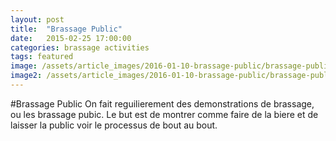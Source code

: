 ```yaml
---
layout: post
title:  "Brassage Public"
date:   2015-02-25 17:00:00
categories: brassage activities
tags: featured
image: /assets/article_images/2016-01-10-brassage-public/brassage-public.jpg
image2: /assets/article_images/2016-01-10-brassage-public/brassage-public.jpg
---
```


#Brassage Public
On fait reguilierement des demonstrations de brassage, ou les brassage pubic. Le but est de montrer comme faire de la biere et de laisser la public voir le processus de bout au bout. 
